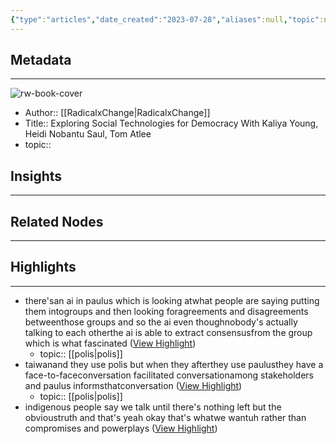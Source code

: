 ```yaml
---
{"type":"articles","date_created":"2023-07-28","aliases":null,"topic":null,"url":"https://www.youtube.com/watch?v=I4DKkcmruxA","layout":null,"banner":null,"dg-publish":true,"tags":null,"permalink":"/300-biblio/200-articles/exploring-social-technologies-for-democracy-with-kaliya-young-heidi-nobantu-saul-tom-atlee/","dgPassFrontmatter":true,"created":"2023-10-20T12:44:20.000-05:00","updated":"2023-10-20T12:44:20.000-05:00"}
---
```


## Metadata
---
![rw-book-cover](https://i.ytimg.com/vi/I4DKkcmruxA/maxresdefault.jpg)
- Author:: [[RadicalxChange\|RadicalxChange]]
- Title:: Exploring Social Technologies for Democracy With Kaliya Young, Heidi Nobantu Saul, Tom Atlee
- topic::  



## Insights
---
## Related Nodes
---

## Highlights 
---
- there'san ai in paulus which is looking atwhat people are saying putting them intogroups and then looking foragreements and disagreements betweenthose groups and so the ai even thoughnobody's actually talking to each otherthe ai is able to extract consensusfrom the group which is what fascinated ([View Highlight](https://read.readwise.io/read/01h6f60rmbpnc78jzcps8pjfbq))
    - topic:: [[polis\|polis]] 
- taiwanand they use polis but when they afterthey use paulusthey have a face-to-faceconversation facilitated conversationamong stakeholders and paulus informsthatconversation ([View Highlight](https://read.readwise.io/read/01h6f61hpvhxptpjd530qdn1hq))
    - topic:: [[polis\|polis]] 
- indigenous people say we talk until
  there's nothing left but the obvioustruth and that's yeah okay that's whatwe wantuh rather than compromises and powerplays ([View Highlight](https://read.readwise.io/read/01h6f6263gxrx78pwk3rhr914b))
